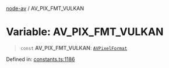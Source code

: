 [node-av](../globals.md) / AV\_PIX\_FMT\_VULKAN

# Variable: AV\_PIX\_FMT\_VULKAN

> `const` **AV\_PIX\_FMT\_VULKAN**: [`AVPixelFormat`](../type-aliases/AVPixelFormat.md)

Defined in: [constants.ts:1186](https://github.com/seydx/av/blob/f8631fc881b394300b1479f511d55cf1c370a87f/src/constants/constants.ts#L1186)
